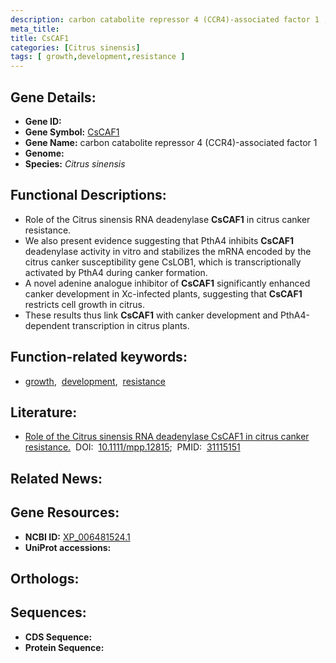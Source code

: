 ```yaml
---
description: carbon catabolite repressor 4 (CCR4)-associated factor 1 ; Citrus sinensis
meta_title:
title: CsCAF1
categories: [Citrus sinensis]
tags: [ growth,development,resistance ]
---
```


## Gene Details:
- **Gene ID:** []()
- **Gene Symbol:** <u>CsCAF1</u>
- **Gene Name:** carbon catabolite repressor 4 (CCR4)-associated factor 1
- **Genome:** []()
- **Species:** *Citrus sinensis*

## Functional Descriptions:
   - Role of the Citrus sinensis RNA deadenylase **CsCAF1** in citrus canker resistance.
   - We also present evidence suggesting that PthA4 inhibits **CsCAF1** deadenylase activity in vitro and stabilizes the mRNA encoded by the citrus canker susceptibility gene CsLOB1, which is transcriptionally activated by PthA4 during canker formation.
   - A novel adenine analogue inhibitor of **CsCAF1** significantly enhanced canker development in Xc-infected plants, suggesting that **CsCAF1** restricts cell growth in citrus.
   - These results thus link **CsCAF1** with canker development and PthA4-dependent transcription in citrus plants.

## Function-related keywords:
   - [growth](/tags/growth/),&nbsp;&nbsp;[development](/tags/development/),&nbsp;&nbsp;[resistance](/tags/resistance/)

## Literature:
   - [Role of the Citrus sinensis RNA deadenylase CsCAF1 in citrus canker resistance.](https://doi.org/10.1111/mpp.12815)&nbsp;&nbsp;DOI:&nbsp;&nbsp;[10.1111/mpp.12815](https://doi.org/10.1111/mpp.12815);&nbsp;&nbsp;PMID:&nbsp;&nbsp;[31115151](https://pubmed.ncbi.nlm.nih.gov/31115151/)

## Related News:

## Gene Resources:
- **NCBI ID:**  [XP_006481524.1](https://www.ncbi.nlm.nih.gov/gene/?term=XP_006481524.1)
- **UniProt accessions:**  [](https://www.uniprot.org/uniprotkb//entry)

## Orthologs:

## Sequences:
- **CDS Sequence:**
- **Protein Sequence:**
